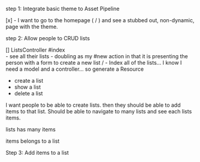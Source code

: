step 1: Integrate basic theme to Asset Pipeline

[x] - I want to go to the homepage ( / ) and see a stubbed out, non-dynamic, page with the theme.

step 2: Allow people to CRUD lists 

[] ListsController
    #index    
    - see all their lists
    - doubling as my #new action in that it is presenting the person
    with a form to create a new list
    / - Index all of the lists... 
        I know I need a model and a controller... so generate a Resource

- create a list
- show a list
- delete a list

I want people to be able to create lists. then they should be able to add items to that list. Should be able to navigate to many lists and see each lists items. 

lists 
    has many items

items
    belongs to a list

Step 3: Add items to a list